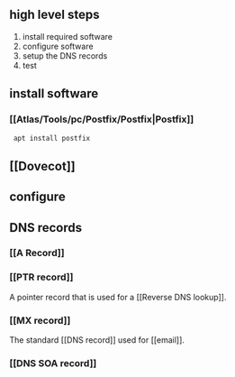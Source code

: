 ## high level steps

1. install required software
2. configure software
3. setup the DNS records
4. test

## install software

### [[Atlas/Tools/pc/Postfix/Postfix|Postfix]]

```bash
 apt install postfix
```
## [[Dovecot]]

## configure

## DNS records

### [[A Record]]

### [[PTR record]]

A pointer record that is used for a [[Reverse DNS lookup]].
### [[MX record]]

The standard [[DNS record]] used for [[email]].

### [[DNS SOA record]]



